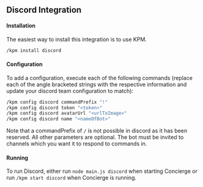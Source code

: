 ## Discord Integration
#### Installation
The easiest way to install this integration is to use KPM.
```sh
/kpm install discord
```

#### Configuration
To add a configuration, execute each of the following commands (replace each of the angle bracketed strings with the respective information and update your discord team configuration to match):
```sh
/kpm config discord commandPrefix "!"
/kpm config discord token "<token>"
/kpm config discord avatarUrl "<urlToImage>"
/kpm config discord name "<nameOfBot>"
```
Note that a commandPrefix of `/` is not possible in discord as it has been reserved. All other parameters are optional. The bot must be invited to channels which you want it to respond to commands in.

#### Running
To run Discord, either run `node main.js discord` when starting Concierge or run `/kpm start discord` when Concierge is running.
